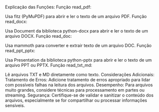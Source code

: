 Explicação das Funções:
Função read_pdf:

Usa fitz (PyMuPDF) para abrir e ler o texto de um arquivo PDF.
Função read_docx:

Usa Document da biblioteca python-docx para abrir e ler o texto de um arquivo DOCX.
Função read_doc:

Usa mammoth para converter e extrair texto de um arquivo DOC.
Função read_ppt_pptx:

Usa Presentation da biblioteca python-pptx para abrir e ler o texto de um arquivo PPT ou PPTX.
Função read_txt_md:

Lê arquivos TXT e MD diretamente como texto.
Considerações Adicionais:
Tratamento de Erros: Adicione tratamento de erros apropriado para lidar com possíveis falhas na leitura dos arquivos.
Desempenho: Para arquivos muito grandes, considere técnicas para processamento em partes ou streaming.
Segurança: Certifique-se de validar e sanitizar o conteúdo dos arquivos, especialmente se for compartilhar ou processar informações sensíveis.
